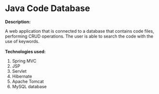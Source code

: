 # Java Code Database
<b>Description:</b>

A web application that is connected to a database that contains code files, 
performing CRUD operations. The user is able to search the code with the use
of keywords.
<br><br>
<b>Technologies used:</b>
<br>
<ol>
	<li>Spring MVC</li>
	<li>JSP</li>
	<li>Servlet</li>
	<li>Hibernate</li>
	<li>Apache Tomcat</li>
	<li>MySQL database</li>
</ol>
